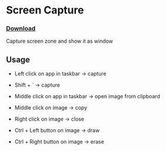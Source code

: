 # Screen Capture
### [Download](https://github.com/MixelTe/ScreenCapture/releases/download/v1.2.1/ScreenCapture.exe)
Capture screen zone and show it as window

## Usage

* Left click on app in taskbar -> capture
* Shift + ` -> capture

* Middle click on app in taskbar -> open image from clipboard
* Middle click on image -> copy
* Right click on image -> close
* Ctrl + Left button on image -> draw
* Ctrl + Right button on image -> erase